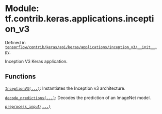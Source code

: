 <div itemscope itemtype="http://developers.google.com/ReferenceObject">
<meta itemprop="name" content="tf.contrib.keras.applications.inception_v3" />
</div>

# Module: tf.contrib.keras.applications.inception_v3



Defined in [`tensorflow/contrib/keras/api/keras/applications/inception_v3/__init__.py`](https://www.tensorflow.org/code/tensorflow/contrib/keras/api/keras/applications/inception_v3/__init__.py).

Inception V3 Keras application.

## Functions

[`InceptionV3(...)`](../../../../tf/contrib/keras/applications/InceptionV3.md): Instantiates the Inception v3 architecture.

[`decode_predictions(...)`](../../../../tf/contrib/keras/applications/inception_v3/decode_predictions.md): Decodes the prediction of an ImageNet model.

[`preprocess_input(...)`](../../../../tf/contrib/keras/applications/inception_v3/preprocess_input.md)

